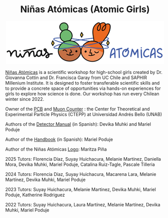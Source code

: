 <h1 align="center">Niñas Atómicas (Atomic Girls)</h1>

<p align="center">
  <img src="https://github.com/gfcottin/Atomicas/blob/main/Logo.png" alt="Project Logo by Maritza Piña" width="500"/>
</p>

[Niñas Atómicas](https://www.institutosaphir.cl/ninas-atomicas/) is a scientific workshop for high-school girls created by Dr. Giovanna Cottin and Dr. Francisca Garay from UC Chile and SAPHIR Millenium Institute. It is designed to foster transferable scientific skills and to provide a concrete space of opportunities via hands-on experiences for girls to explore how science is done. Our workshop has run every Chilean winter since 2022.

Owner of the [PCB](https://github.com/gfcottin/Atomicas/blob/main/PCB.png) and [Muon Counter](https://github.com/gfcottin/Atomicas/tree/main/CasingPrinter) : the Center for Theoretical and Experimental Particle Physics (CTEPP) at Universidad Andrés Bello (UNAB)

Authors of the [Detector Manual](https://github.com/gfcottin/Atomicas/blob/main/Documents/DetectorManual_Ni%C3%B1asAtomicas.pdf) (in Spanish): Devika Muhki and Mariel Poduje

Author of the [Handbook](https://github.com/gfcottin/Atomicas/blob/main/Documents/Handbook_Ni%C3%B1asAtomicas.pdf) (in Spanish): Mariel Poduje

Author of the Niñas Atómicas [Logo](https://github.com/gfcottin/Atomicas/blob/main/Logo.png): Maritza Piña

2025 Tutors: Florencia Díaz, Suyay Huichacura, Melanie Martínez, Daniella Mora, Devika Muhki, Mariel Poduje, Catalina Ruiz-Tagle, Pascale Tilleria

2024 Tutors: Florencia Díaz, Suyay Huichacura, Macarena Lara, Melanie Martínez, Devika Muhki, Mariel Poduje

2023 Tutors: Suyay Huichacura, Melanie Martinez, Devika Muhki, Mariel Poduje, Katherine Rodriguez

2022 Tutors: Suyay Huichacura, Laura Martínez, Melanie Martínez, Devika Muhki, Mariel Poduje